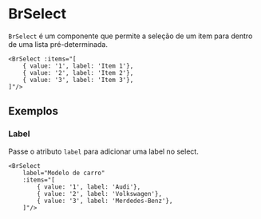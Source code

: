 <script setup>
import BrSelect from '../../src/components/select/BrSelect.vue'
</script>

# BrSelect <Badge type="warning" text="beta" />

`BrSelect` é um componente que permite a seleção de um item para dentro de uma lista pré-determinada.

<BrSelect 
	:items="[
		{ value: '1', label: 'Item 1'},
		{ value: '2', label: 'Item 2'},
		{ value: '3', label: 'Item 3'},
	]"
/>

```vue
<BrSelect :items="[
	{ value: '1', label: 'Item 1'}, 
	{ value: '2', label: 'Item 2'}, 
	{ value: '3', label: 'Item 3'},
]"/>
```

## Exemplos

### Label

Passe o atributo `label` para adicionar uma label no select.

<BrSelect 
	label="Modelo de carro"
	:items="[
		{ value: '1', label: 'Audi'},
		{ value: '2', label: 'Volkswagen'},
		{ value: '3', label: 'Merdedes-Benz'},
	]"
/>

```vue
<BrSelect 
	label="Modelo de carro"
	:items="[
		{ value: '1', label: 'Audi'},
		{ value: '2', label: 'Volkswagen'},
		{ value: '3', label: 'Merdedes-Benz'},
	]"/>
```

<style lang="scss">
@import '../../src/styles/index.scss'
</style>